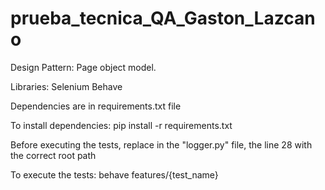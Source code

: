 # prueba_tecnica_QA_Gaston_Lazcano

Design Pattern: Page object model.

Libraries:
Selenium
Behave

Dependencies are in requirements.txt file

To install dependencies: pip install -r requirements.txt

Before executing the tests, replace in the "logger.py" file, the line 28 with the correct root path

To execute the tests: 
behave features/{test_name}

